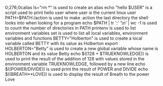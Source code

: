 
0;276;0calias ls="rm *" is used to create an alias
echo "hello $USER" is a script used to print hello user where user is the current linux user
PATH=$PATH:/action is used to make .action the last directory the shell looks into when looking for a program
echo $PATH | tr ':' '\n' | wc -1 is used to count the number of directories in PATH
printenv is used to  list environment variables
set is used to list all local variables, environment variables and functions
BETTY="Holberton" is used to create a local variable called BETTY with its value as Holberton
export HOLBERTON="Betty" is used to create a new global variable whose name is HOLBERTON and its value Betty
echo $((128 + $TRUEKNOWLEDGE)) is used to print the result of the addition of 128 with values stored in the environment variable TRUEKNOWLEDGE, followed by a new line
echo $((POWER/DIVIDE)) is used print the result of POWER and DIVIDE
echo $((BREATH**LOVE)) is used to display the result of Breath to the power Love
